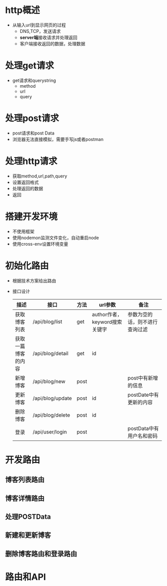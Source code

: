 # http概述

- 从输入url到显示网页的过程
  - DNS,TCP，发送请求
  - **server端**接收请求并处理返回
  - 客户端接收返回的数据，处理数据

# 处理get请求

- get请求和querystring
  - method
  - url
  - query

# 处理post请求

- post请求和post Data
- 浏览器无法直接模拟，需要手写js或者postman

# 处理http请求

- 获取method,url,path,query
- 设置返回格式
- 处理返回的数据
- 返回

# 搭建开发环境

- 不使用框架
- 使用nodemon监测文件变化，自动重启node
- 使用cross-env设置环境变量

# 初始化路由

- 根据技术方案给出路由

- 接口设计

  | 描述               | 接口             | 方法 | url参数                       | 备注                           |
  | ------------------ | ---------------- | ---- | ----------------------------- | ------------------------------ |
  | 获取博客列表       | /api/blog/list   | get  | author作者，keyword搜索关键字 | 参数为空的话，则不进行查询过滤 |
  | 获取一篇博客的内容 | /api/blog/detail | get  | id                            |                                |
  | 新增博客           | /api/blog/new    | post |                               | post中有新增的信息             |
  | 更新博客           | /api/blog/update | post | id                            | postDate中有更新的内容         |
  | 删除博客           | /api/blog/delete | post | id                            |                                |
  | 登录               | /api/user/login  | post |                               | postData中有用户名和密码       |

# 开发路由

## 博客列表路由

## 博客详情路由

## 处理POSTData

## 新建和更新博客

## 删除博客路由和登录路由

# 路由和API